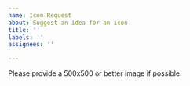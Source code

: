 ```yaml
---
name: Icon Request
about: Suggest an idea for an icon
title: ''
labels: ''
assignees: ''

---
```


Please provide a 500x500 or better image if possible.
